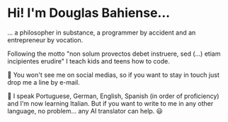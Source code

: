 # Hi! I'm Douglas Bahiense...
... a philosopher in substance, a programmer by accident and an entrepreneur by vocation. 

Following the motto "non solum provectos debet instruere, sed (...) etiam incipientes erudire" I teach kids and teens how to code.

📧 You won't see me on social medias, so if you want to stay in touch just drop me a line by e-mail.

🚩 I speak Portuguese, German, English, Spanish (in order of proficiency) and I'm now learning Italian. But if you want to write to me in any other language, no problem... any AI translator can help. 😃
